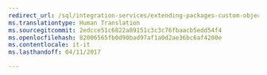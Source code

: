 ```yaml
---
redirect_url: /sql/integration-services/extending-packages-custom-objects/data-flow/developing-a-custom-data-flow-component
ms.translationtype: Human Translation
ms.sourcegitcommit: 2edcce51c6822a89151c3c3c76fbaacb5edd54f4
ms.openlocfilehash: 82006565fb0d90bad97af1a0d2ae36bc6af4200e
ms.contentlocale: it-it
ms.lasthandoff: 04/11/2017

---
```


